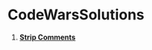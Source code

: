 # CodeWarsSolutions

1. <a href="https://github.com/ApharMagaramova/CodeWarsSolutions/blob/main/src/kyu4/StripComments.java"><b>Strip Comments</b></a>
